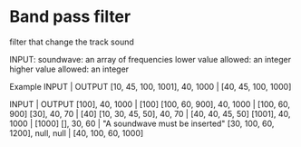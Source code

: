 # Band pass filter

filter that change the track sound

INPUT:
soundwave: an array of frequencies
lower value allowed: an integer
higher value allowed: an integer

Example
INPUT                         | OUTPUT
[10, 45, 100, 1001], 40, 1000 | [40, 45, 100, 1000]

INPUT           | OUTPUT
[100], 40, 1000 | [100]
[100, 60, 900], 40, 1000  | [100, 60, 900]
[30], 40, 70  | [40]
[10, 30, 45, 50], 40, 70 | [40, 40, 45, 50] 
[1001], 40, 1000 | [1000]
[], 30, 60 | "A soundwave must be inserted"
[30, 100, 60, 1200], null, null | [40, 100, 60, 1000]

